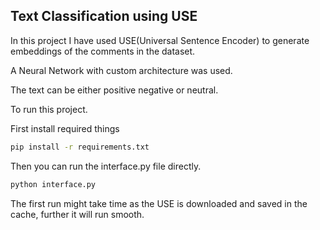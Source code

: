 ## Text Classification using USE

In this project I have used USE(Universal Sentence Encoder) to generate embeddings of the comments in the dataset. 


A Neural Network with custom architecture was used.

The text can be either positive negative or neutral.

To run this project.

First install required things

```bash
pip install -r requirements.txt
```
Then you can run the interface.py file directly.

```bash
python interface.py
```

The first run might take time as the USE is downloaded and saved in the cache, further  it will run smooth.
